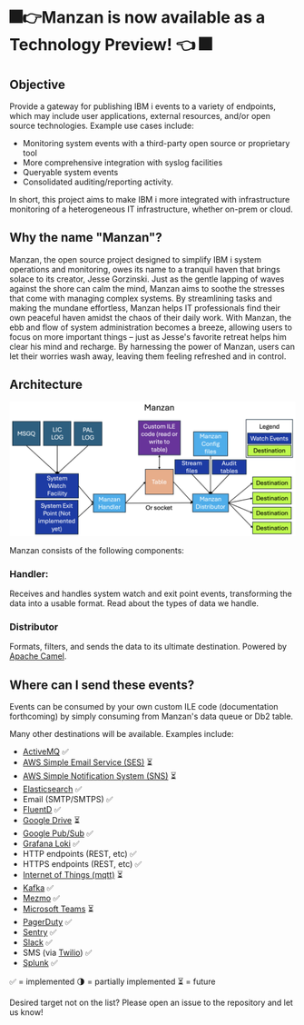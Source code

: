 # 🎆👉**Manzan is now available as a Technology Preview!** 👈 🎆

## Objective

Provide a gateway for publishing IBM i events to a variety of endpoints, which may include user applications, external resources, and/or open source technologies. Example use cases include:

- Monitoring system events with a third-party open source or proprietary tool
- More comprehensive integration with syslog facilities
- Queryable system events
- Consolidated auditing/reporting activity. 

In short, this project aims to make IBM i more integrated with infrastructure monitoring of a heterogeneous IT infrastructure, whether on-prem or cloud.

## Why the name "Manzan"?
Manzan, the open source project designed to simplify IBM i system operations and monitoring, owes its name to a
tranquil haven that brings solace to its creator, Jesse Gorzinski. Just as the gentle lapping of waves against the
shore can calm the mind, Manzan aims to soothe the stresses that come with managing complex systems. By streamlining
tasks and making the mundane effortless, Manzan helps IT professionals find their own peaceful haven amidst the chaos
of their daily work. With Manzan, the ebb and flow of system administration becomes a breeze, allowing users to focus
on more important things – just as Jesse's favorite retreat helps him clear his mind and recharge. By harnessing the
power of Manzan, users can let their worries wash away, leaving them feeling refreshed and in control.

## Architecture

<img src="https://github.com/ThePrez/Manzan/blob/main/docs/images/architecture.png?raw=true" alt="Architecture" style="max-width: 100%;">

Manzan consists of the following components:

### Handler:

Receives and handles system watch and exit point events, transforming the data into a usable format. Read about the types of data we handle.

### Distributor

Formats, filters, and sends the data to its ultimate destination. Powered by [Apache Camel](http://camel.apache.org).


## Where can I send these events?

Events can be consumed by your own custom ILE code (documentation forthcoming) by simply consuming from Manzan's data queue or Db2 table. 

Many other destinations will be available. Examples include:

- [ActiveMQ](http://activemq.apache.org/) ✅
- [AWS Simple Email Service (SES)](https://aws.amazon.com/ses/) ⏳
- [AWS Simple Notification System (SNS)](https://aws.amazon.com/sns/) ⏳
- [Elasticsearch](http://elastic.co) ✅
- Email (SMTP/SMTPS) ✅
- [FluentD](http://fluentd.org) ✅
- [Google Drive](http://drive.google.com) ⏳
- [Google Pub/Sub](http://cloud.google.com/pubsub) ✅
- [Grafana Loki](https://grafana.com/oss/loki/) ✅
- HTTP endpoints (REST, etc) ✅
- HTTPS endpoints (REST, etc) ✅
- [Internet of Things (mqtt)](https://www.eclipse.org/paho/) ⏳
- [Kafka](http://kafka.apache.org) ✅
- [Mezmo](http://mezmo.com) ✅
- [Microsoft Teams](http://teams.microsoft.com) ⏳
- [PagerDuty](http://pagerduty.com) ✅
- [Sentry](http://sentry.io) ✅
- [Slack](http://slack.com) ✅
- SMS (via [Twilio](http://www.twilio.com)) ✅
- [Splunk](http://splunk.com) ✅

✅ = implemented
🌗 = partially implemented
⏳ = future

Desired target not on the list? Please open an issue to the repository and let us know!
